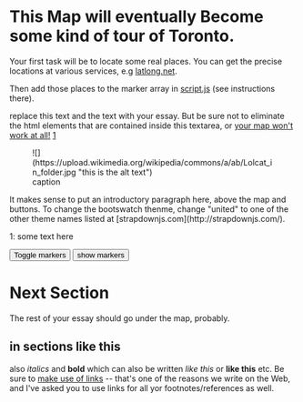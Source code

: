 # This Map will eventually Become some kind of tour of Toronto.

Your first task will be to locate some real places.  You can get the precise locations at various services, e.g [latlong.net](http://www.latlong.net/).

Then add those places to the marker array in [script.js](./script.js) (see instructions there).

replace this text and the text with your essay. But be sure not to eliminate the html elements that
are contained inside this textarea, or [your map won't work at all!][1] [1](#one)
<figure>
![](https://upload.wikimedia.org/wikipedia/commons/a/ab/Lolcat_in_folder.jpg "this is the alt text")<figcaption>caption</figcaption>
</figure>
It makes sense to put an introductory paragraph here, above the map and buttons. To change the bootswatch thenme, change "united" to one of the other theme names listed at [strapdownjs.com](http://strapdownjs.com/).

[1]: http://hello.com
[^1]: This is my first footnote

<a id="#one">1: </a> some text here


<div class="markers">
  <!-- these buttons hide/show all the markers  -->
  <!-- to hide/show blue or red markers instead, change my_markers below to blue_markers
       to red_markers.  If you have defined your own color (or other) arrays, use those instead -->
  <button onclick="toggleMarkers(my_markers, my_map)" class="rounded" id="hide">Toggle markers</button>
  <button onclick="showMarkers(my_markers, my_map)" id="show"> show markers</button>
</div>
  <div id="mapcontainer">
    <div id="map_canvas"></div>
  </div>
  <div id="map_legend"></div>
</div>

# Next Section

The rest of your essay should go under the map, probably.

## in sections like this
also _italics_ and __bold__ which can also be written *like this* or **like this**
etc. Be sure to [make use of links](http://digital.hackinghistory.ca) -- that's one of the reasons we write on the Web, and I've asked you to use links for all yor footnotes/references as well.  
